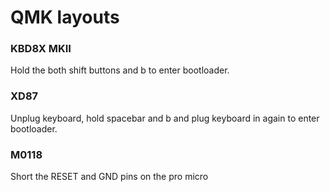 # QMK layouts

### KBD8X MKII
Hold the both shift buttons and b to enter bootloader.


### XD87
Unplug keyboard, hold spacebar and b and plug keyboard in again to enter bootloader.

### M0118 
Short the RESET and GND pins on the pro micro

